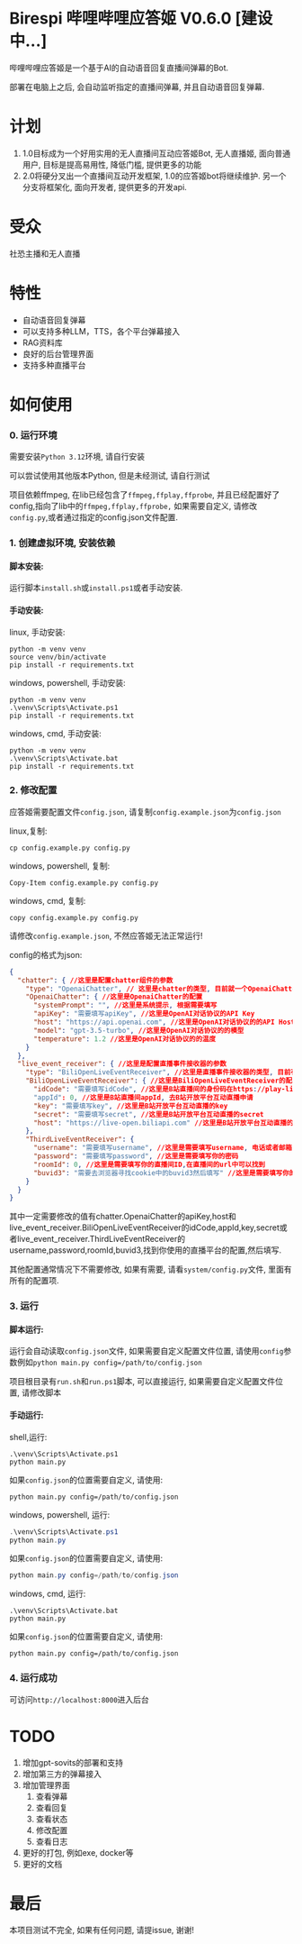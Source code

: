 # Birespi 哔哩哔哩应答姬 V0.6.0 [建设中...]

哔哩哔哩应答姬是一个基于AI的自动语音回复直播间弹幕的Bot.

部署在电脑上之后, 会自动监听指定的直播间弹幕, 并且自动语音回复弹幕.

# 计划

1. 1.0目标成为一个好用实用的无人直播间互动应答姬Bot, 无人直播姬, 面向普通用户, 目标是提高易用性, 降低门槛, 提供更多的功能
2. 2.0将硬分叉出一个直播间互动开发框架, 1.0的应答姬bot将继续维护. 另一个分支将框架化, 面向开发者, 提供更多的开发api.

# 受众

社恐主播和无人直播

# 特性

- 自动语音回复弹幕
- 可以支持多种LLM，TTS，各个平台弹幕接入
- RAG资料库
- 良好的后台管理界面
- 支持多种直播平台

# 如何使用

### 0. 运行环境

需要安装`Python 3.12`环境, 请自行安装

可以尝试使用其他版本Python, 但是未经测试, 请自行测试

项目依赖ffmpeg, 在lib已经包含了`ffmpeg,ffplay,ffprobe`,
并且已经配置好了config,指向了lib中的`ffmpeg,ffplay,ffprobe,` 如果需要自定义,
请修改`config.py`,或者通过指定的config.json文件配置.

### 1. 创建虚拟环境, 安装依赖

#### 脚本安装:

运行脚本`install.sh`或`install.ps1`或者手动安装.

#### 手动安装:

linux, 手动安装:

```shell
python -m venv venv
source venv/bin/activate
pip install -r requirements.txt
```

windows, powershell, 手动安装:

```shell
python -m venv venv
.\venv\Scripts\Activate.ps1
pip install -r requirements.txt
```

windows, cmd, 手动安装:

```shell
python -m venv venv
.\venv\Scripts\Activate.bat
pip install -r requirements.txt
```

### 2. 修改配置

应答姬需要配置文件`config.json`, 请复制`config.example.json`为`config.json`

linux,复制:

```shell
cp config.example.py config.py
```

windows, powershell, 复制:

```shell
Copy-Item config.example.py config.py
```

windows, cmd, 复制:

```shell
copy config.example.py config.py
```

请修改`config.example.json`, 不然应答姬无法正常运行!

config的格式为json:

```json
{
  "chatter": { //这里是配置chatter组件的参数
    "type": "OpenaiChatter", // 这里是chatter的类型, 目前就一个OpenaiChatter
    "OpenaiChatter": { //这里是OpenaiChatter的配置
      "systemPrompt": "", //这里是系统提示, 根据需要填写
      "apiKey": "需要填写apiKey", //这里是OpenAI对话协议的API Key
      "host": "https://api.openai.com", //这里是OpenAI对话协议的的API Host
      "model": "gpt-3.5-turbo", //这里是OpenAI对话协议的的模型
      "temperature": 1.2 //这里是OpenAI对话协议的的温度
    }
  },
  "live_event_receiver": { //这里是配置直播事件接收器的参数
    "type": "BiliOpenLiveEventReceiver", //这里是直播事件接收器的类型, 目前有两个BiliOpenLiveEventReceiver, 这个是官方的B站直播事件接收器, ThirdLiveEventReceiver, 这个是第三方的直播事件接收器
    "BiliOpenLiveEventReceiver": { //这里是BiliOpenLiveEventReceiver的配置
      "idCode": "需要填写idCode", //这里是B站直播间的身份码在https://play-live.bilibili.com/的右下角去看
      "appId": 0, //这里是B站直播间appId, 去B站开放平台互动直播申请
      "key": "需要填写key", //这里是B站开放平台互动直播的key
      "secret": "需要填写secret", //这里是B站开放平台互动直播的secret
      "host": "https://live-open.biliapi.com" //这里是B站开放平台互动直播的host,一般不需要修改
    },
    "ThirdLiveEventReceiver": {
      "username": "需要填写username", //这里是需要填写username, 电话或者邮箱
      "password": "需要填写password", //这里是需要填写你的密码
      "roomId": 0, //这里是需要填写你的直播间ID,在直播间的url中可以找到
      "buvid3": "需要去浏览器寻找cookie中的buvid3然后填写" //这里是需要填写你的buvid3, 在浏览器的cookie中可以找到. 在浏览器中按F12, 然后找到应用程序, cookie, 找到https://www.bilibili.com 找到buvid3, 然后复制过来
    }
  }
}
```

其中一定需要修改的值有chatter.OpenaiChatter的apiKey,host和live_event_receiver.BiliOpenLiveEventReceiver的idCode,appId,key,secret或者live_event_receiver.ThirdLiveEventReceiver的username,password,roomId,buvid3,找到你使用的直播平台的配置,然后填写.

其他配置通常情况下不需要修改, 如果有需要, 请看`system/config.py`文件, 里面有所有的配置项.

### 3. 运行

#### 脚本运行:

运行会自动读取`config.json`文件, 如果需要自定义配置文件位置,
请使用`config`参数例如`python main.py config=/path/to/config.json`

项目根目录有`run.sh`和`run.ps1`脚本, 可以直接运行, 如果需要自定义配置文件位置,
请修改脚本

#### 手动运行:

shell,运行:

```shell
.\venv\Scripts\Activate.ps1
python main.py
```

如果`config.json`的位置需要自定义, 请使用:

```shell
python main.py config=/path/to/config.json
```

windows, powershell, 运行:

```powershell
.\venv\Scripts\Activate.ps1
python main.py
```

如果`config.json`的位置需要自定义, 请使用:

```powershell
python main.py config=/path/to/config.json
```

windows, cmd, 运行:

```shell
.\venv\Scripts\Activate.bat
python main.py
```

如果`config.json`的位置需要自定义, 请使用:

```shell
python main.py config=/path/to/config.json
```

### 4. 运行成功

可访问`http://localhost:8000`进入后台

# TODO

1. 增加gpt-sovits的部署和支持
2. 增加第三方的弹幕接入
3. 增加管理界面
   1. 查看弹幕
   2. 查看回复
   3. 查看状态
   4. 修改配置
   5. 查看日志
4. 更好的打包, 例如exe, docker等
5. 更好的文档

# 最后

本项目测试不完全, 如果有任何问题, 请提issue, 谢谢!
